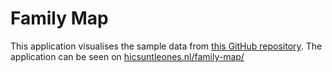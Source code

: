 # Family Map

This application visualises the sample data from [this GitHub repository](https://github.com/mmmenno/roar-samples). The application can be seen on [hicsuntleones.nl/family-map/](https://hicsuntleones.nl/family-map/)